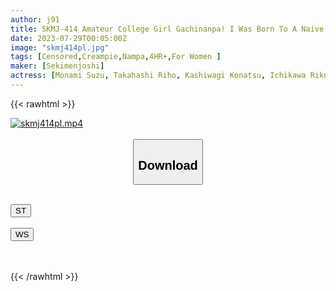 ```yaml
---
author: j91
title: SKMJ-414 Amateur College Girl Gachinanpa! I Was Born To A Naive Beautiful Girl And Had Her Experience The Customs For Women For The First Time! 4 Amateur Girls Who Have Forbidden Productions & 4 Pairs Of Handsome Guys
date: 2023-07-29T00:05:00Z
image: "skmj414pl.jpg"
tags: [Censored,Creampie,Nampa,4HR+,For Women ]
maker: [Sekimenjoshi]
actress: [Monami Suzu, Takahashi Riho, Kashiwagi Konatsu, Ichikawa Riku]
---
```



{{< rawhtml >}}

<div class="video" data-videoid="8ZweDxWeaKUomJp">
    <a href="javascript:;">
        <img src="https://my.j91.asia/posts/skmj414pl/skmj414pl.jpg" width="WIDTH" height="HEIGHT" alt="skmj414pl.mp4" loading="lazy">
    </a>
</div>

<script type="text/javascript" src="https://j91.asia/asset/on-demand-st.js"></script>

<br>
  <link rel="stylesheet" href="https://j91.asia/asset/bs5.css">
  
  <center>
  <button class="btn btn-primary" type="button" data-bs-toggle="collapse" data-bs-target=".multi-collapse" aria-expanded="false" aria-controls="multiCollapseExample1 multiCollapseExample2"><h2>Download</h2></button></center>
</p>
<div class="row">
  <div class="col">
    <div class="collapse multi-collapse" id="multiCollapseExample1">
      <div class="card card-body">
	      	      <br>
<div class="buttons">  
<a href="https://streamtape.to/v/8ZweDxWeaKUomJp"><button class="btn-hover color-3"><i class="fa fa-download"></i> ST</button></a></div>
    </div>
  </div>
</div>
  <div class="col">
    <div class="collapse multi-collapse" id="multiCollapseExample2">
      <div class="card card-body">
	      <br>
<div class="buttons">
    <a href="https://wolfstream.tv/r118y8dg0ozd.html"><button class="btn-hover color-9"><i class="fa fa-download"></i> WS</button></a></div>
<br><br>
      </div>
    </div>
  </div>
</div>

{{< /rawhtml >}}